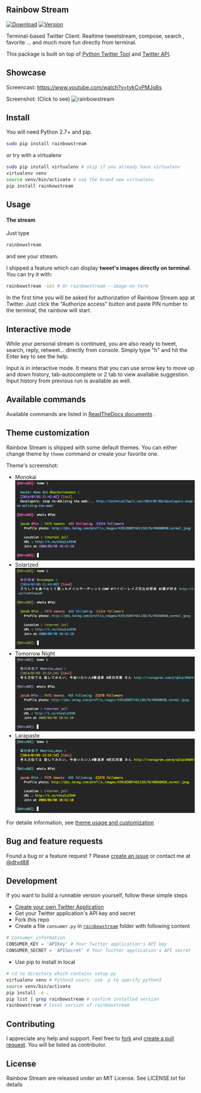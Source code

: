 ## Rainbow Stream

[![Download](http://img.shields.io/pypi/dm/rainbowstream.svg?style=flat)](https://pypi.python.org/pypi/rainbowstream)
[![Version](http://img.shields.io/pypi/v/rainbowstream.svg?style=flat)](https://pypi.python.org/pypi/rainbowstream)

Terminal-based Twitter Client.
Realtime tweetstream, compose, search , favorite ... and much more fun directly from terminal.

This package is built on top of [Python Twitter Tool](http://mike.verdone.ca/twitter/) and [Twitter API](https://dev.twitter.com/docs/api/1.1).

## Showcase
Screencast:
https://www.youtube.com/watch?v=tykCvPMJq8s
<br>

Screenshot: (Click to see)
![rainbowstream](https://raw.githubusercontent.com/DTVD/rainbowstream/master/screenshot/RainbowStreamAll.png)

## Install
You will need Python 2.7+ and pip.

```bash
sudo pip install rainbowstream
```

or try with a virtualenv
```bash
sudo pip install virtualenv # skip if you already have virtualenv
virtualenv venv
source venv/bin/activate # use the brand new virtualenv.
pip install rainbowstream
```


## Usage
#### The stream
Just type
```bash
rainbowstream
```
and see your stream.

I shipped a feature which can display **tweet's images directly on terminal**.
You can try it with:
```bash
rainbowstream -iot # Or rainbowstream --image-on-term
```

In the first time you will be asked for authorization of Rainbow Stream app at Twitter.
Just click the "Authorize access" button and paste PIN number to the terminal, the rainbow will start.

## Interactive mode

While your personal stream is continued, you are also ready to tweet, search, reply, retweet... directly from console.
Simply type "h" and hit the Enter key to see the help.

Input is in interactive mode. It means that you can use arrow key to move up and down history, tab-autocomplete or 2 tab to view available suggestion. Input history from previous run is available as well.

## Available commands

Available commands are listed in [ReadTheDocs documents](http://rainbowstream.readthedocs.org/en/latest/) .

## Theme customization
Rainbow Stream is shipped with some default themes.
You can either change theme by `theme` command or create your favorite one.

Theme's screenshot:
* Monokai
![Monokai](./screenshot/themes/Monokai.png)
* Solarized
![Solarized](./screenshot/themes/Solarized.png)
* Tomorrow Night
![Solarized](./screenshot/themes/TomorrowNight.png)
* Larapaste
![Solarized](./screenshot/themes/larapaste.png)

For detaile information, see [theme usage and customization](https://github.com/DTVD/rainbowstream/blob/master/theme.md)

## Bug and feature requests
Found a bug or a feature request ?
Please [create an issue](https://github.com/DTVD/rainbowstream/issues/new)
or contact me at [@dtvd88](https://twitter.com/dtvd88)

## Development
If you want to build a runnable version yourself, follow these simple steps
* [Create your own Twitter Application](https://apps.twitter.com/app/new)
* Get your Twitter application's API key and secret
* Fork this repo
* Create a file `consumer.py` in [`rainbowstream`](https://github.com/DTVD/rainbowstream/tree/master/rainbowstream) folder with following content
```python
# Consumer information
CONSUMER_KEY = 'APIKey' # Your Twitter application's API key
CONSUMER_SECRET = 'APISecret' # Your Twitter application's API secret
```
* Use pip to install in local
```bash
# cd to directory which contains setup.py
virtualenv venv # Python3 users: use -p to specify python3
source venv/bin/activate
pip install -e .
pip list | grep rainbowstream # confirm installed version
rainbowstream # local version of rainbowstream
```

## Contributing
I appreciate any help and support. Feel free to
[fork](https://github.com/DTVD/rainbowstream/fork)
and
[create a pull request](https://github.com/DTVD/rainbowstream/compare/).
You will be listed as contributor.

## License
Rainbow Stream are released under an MIT License. See LICENSE.txt for details
